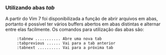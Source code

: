 ### Utilizando abas *tab*

A partir do Vim 7 foi disponibilizada a função de abrir arquivos em
abas, portanto é possível ter vários buffers abertos em abas distintas e
alternar entre elas facilmente. Os comandos para utilização das abas são:

         :tabnew ........... Abre uma nova tab
         :tabprevious ...... Vai para a tab anterior
         :tabnext .......... Vai para a próxima tab